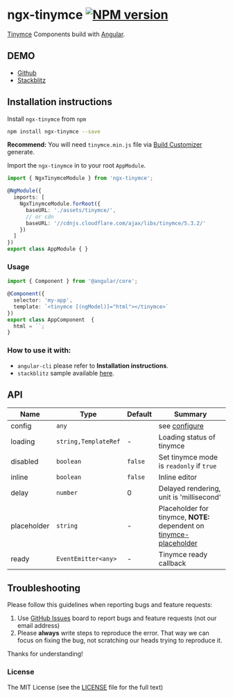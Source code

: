 # ngx-tinymce [![NPM version](https://img.shields.io/npm/v/ngx-tinymce.svg)](https://www.npmjs.com/package/ngx-tinymce)

[Tinymce](https://www.tinymce.com/) Components build with [Angular](https://angular.io/).

## DEMO

- [Github](https://cipchk.github.io/ngx-tinymce/)
- [Stackblitz](https://stackblitz.com/edit/ngx-tinymce)

## Installation instructions

Install `ngx-tinymce` from `npm`

```bash
npm install ngx-tinymce --save
```

**Recommend:** You will need `tinymce.min.js` file via [Build Customizer](https://www.tinymce.com/download/custom-builds/) generate.

Import the `ngx-tinymce` in to your root `AppModule`.

```typescript
import { NgxTinymceModule } from 'ngx-tinymce';

@NgModule({
  imports: [
    NgxTinymceModule.forRoot({
      baseURL: './assets/tinymce/',
      // or cdn
      baseURL: '//cdnjs.cloudflare.com/ajax/libs/tinymce/5.3.2/'
    })
  ]
})
export class AppModule { }
```

### Usage

```ts
import { Component } from '@angular/core';

@Component({
  selector: 'my-app',
  template: `<tinymce [(ngModel)]="html"></tinymce>`
})
export class AppComponent  {
  html = ``;
}
```

### How to use it with:

+ `angular-cli` please refer to **Installation instructions**.
+ `stackblitz` sample available [here](https://stackblitz.com/edit/ngx-tinymce?file=app%2Fapp.component.ts).

## API

| Name | Type | Default | Summary |
|------|------|---------|---------|
| config | `any` |  | see [configure](https://www.tinymce.com/docs/configure/integration-and-setup/) |
| loading | `string,TemplateRef` | - | Loading status of tinymce |
| disabled | `boolean` | `false` | Set tinymce mode is `readonly` if `true` |
| inline | `boolean` | `false` | Inline editor |
| delay | `number` | 0 | Delayed rendering, unit is 'millisecond' |
| placeholder | `string` | - | Placeholder for tinymce, **NOTE:** dependent on [tinymce-placeholder](https://github.com/mohan/tinymce-placeholder) |
| ready | `EventEmitter<any>` | - | Tinymce ready callback |

## Troubleshooting

Please follow this guidelines when reporting bugs and feature requests:

1. Use [GitHub Issues](https://github.com/cipchk/ngx-tinymce/issues) board to report bugs and feature requests (not our email address)
2. Please **always** write steps to reproduce the error. That way we can focus on fixing the bug, not scratching our heads trying to reproduce it.

Thanks for understanding!

### License

The MIT License (see the [LICENSE](https://github.com/cipchk/ngx-tinymce/blob/master/LICENSE) file for the full text)

